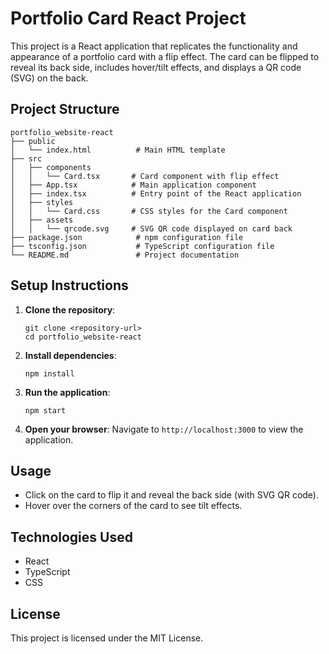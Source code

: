 # Portfolio Card React Project

This project is a React application that replicates the functionality and appearance of a portfolio card with a flip effect. The card can be flipped to reveal its back side, includes hover/tilt effects, and displays a QR code (SVG) on the back.

## Project Structure

```
portfolio_website-react
├── public
│   └── index.html          # Main HTML template
├── src
│   ├── components
│   │   └── Card.tsx       # Card component with flip effect
│   ├── App.tsx            # Main application component
│   ├── index.tsx          # Entry point of the React application
│   ├── styles
│   │   └── Card.css       # CSS styles for the Card component
│   ├── assets
│   │   └── qrcode.svg     # SVG QR code displayed on card back
├── package.json            # npm configuration file
├── tsconfig.json           # TypeScript configuration file
└── README.md               # Project documentation
```

## Setup Instructions

1. **Clone the repository**:
   ```
   git clone <repository-url>
   cd portfolio_website-react
   ```

2. **Install dependencies**:
   ```
   npm install
   ```

3. **Run the application**:
   ```
   npm start
   ```

4. **Open your browser**:
   Navigate to `http://localhost:3000` to view the application.

## Usage

- Click on the card to flip it and reveal the back side (with SVG QR code).
- Hover over the corners of the card to see tilt effects.

## Technologies Used

- React
- TypeScript
- CSS

## License

This project is licensed under the MIT License.